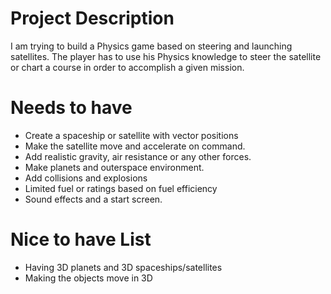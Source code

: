 # Project Description

I am trying to build a Physics game based on steering and launching satellites. The player has
to use his Physics knowledge to steer the satellite or chart a course in order to accomplish a given mission.

# Needs to have

- Create a spaceship or satellite with vector positions
- Make the satellite move and accelerate on command.
- Add realistic gravity, air resistance or any other forces.
- Make planets and outerspace environment.
- Add collisions and explosions
- Limited fuel or ratings based on fuel efficiency
- Sound effects and a start screen.

# Nice to have List

- Having 3D planets and 3D spaceships/satellites
- Making the objects move in 3D